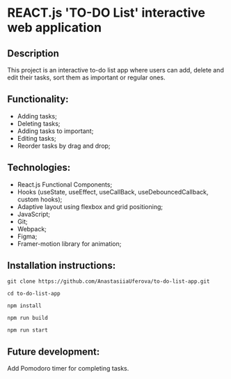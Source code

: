 # REACT.js 'TO-DO List' interactive web application 

## Description

This project is an interactive to-do list app where users can add, delete and edit their tasks, sort them as important or regular ones. 

## Functionality:

* Adding tasks;
* Deleting tasks;
* Adding tasks to important;
* Editing tasks;
* Reorder tasks by drag and drop;

## Technologies:

* React.js Functional Components;
* Hooks (useState, useEffect, useCallBack, useDebouncedCallback, custom hooks);
* Adaptive layout using flexbox and grid positioning;
* JavaScript;
* Git;
* Webpack;
* Figma;
* Framer-motion library for animation;

## Installation instructions:

```
git clone https://github.com/AnastasiiaUferova/to-do-list-app.git

cd to-do-list-app

npm install 

npm run build

npm run start
```
## Future development:

Add Pomodoro timer for completing tasks.
